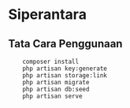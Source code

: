 # Siperantara

## Tata Cara Penggunaan
```
    composer install
    php artisan key:generate
    php artisan storage:link
    php artisan migrate
    php artisan db:seed
    php artisan serve
